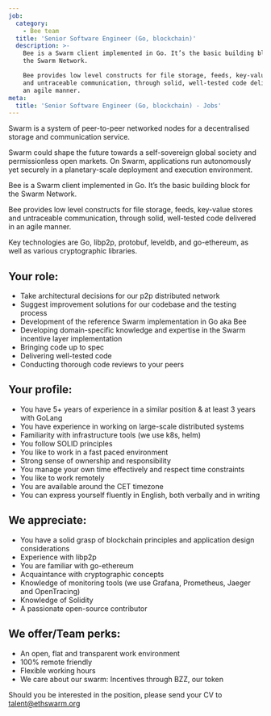 ```yaml
---
job:
  category:
    - Bee team
  title: 'Senior Software Engineer (Go, blockchain)'
  description: >-
    Bee is a Swarm client implemented in Go. It’s the basic building block for
    the Swarm Network. 

    Bee provides low level constructs for file storage, feeds, key-value stores
    and untraceable communication, through solid, well-tested code delivered in
    an agile manner.
meta:
  title: 'Senior Software Engineer (Go, blockchain) - Jobs'
---
```


Swarm is a system of peer-to-peer networked nodes for a decentralised storage and communication service. 

Swarm could shape the future towards a self-sovereign global society and permissionless open markets. On Swarm, applications run autonomously yet securely in a planetary-scale deployment and execution environment.

Bee is a Swarm client implemented in Go. It’s the basic building block for the Swarm Network. 

Bee provides low level constructs for file storage, feeds, key-value stores and untraceable communication, through solid, well-tested code delivered in an agile manner.

Key technologies are Go, libp2p, protobuf, leveldb, and go-ethereum, as well as various cryptographic libraries. 

## Your role:

* Take architectural decisions for our p2p distributed network
* Suggest improvement solutions for our codebase and the testing process
* Development of the reference Swarm implementation in Go aka Bee
* Developing domain-specific knowledge and expertise in the Swarm incentive layer implementation
* Bringing code up to spec
* Delivering well-tested code
* Conducting thorough code reviews to your peers

## Your profile:

* You have 5+ years of experience in a similar position & at least 3 years with GoLang
* You have experience in working on large-scale distributed systems
* Familiarity with infrastructure tools (we use k8s, helm)
* You follow SOLID principles 
* You like to work in a fast paced environment
* Strong sense of ownership and responsibility
* You manage your own time effectively and respect time constraints
* You like to work remotely
* You are available around the CET timezone
* You can express yourself fluently in English, both verbally and in writing

## We appreciate:

* You have a solid grasp of blockchain principles and application design considerations
* Experience with libp2p
* You are familiar with go-ethereum 
* Acquaintance with cryptographic concepts
* Knowledge of monitoring tools (we use Grafana, Prometheus, Jaeger and OpenTracing)
* Knowledge of Solidity
* A passionate open-source contributor

## We offer/Team perks:

* An open, flat and transparent work environment
* 100% remote friendly
* Flexible working hours
* We care about our swarm: Incentives through BZZ, our token

Should you be interested in the position, please send your CV to talent@ethswarm.org
